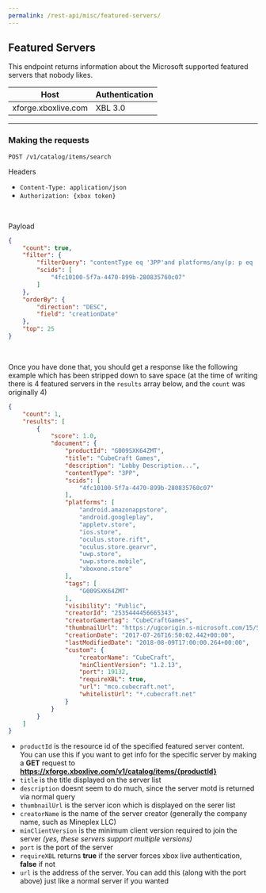 ```yaml
---
permalink: /rest-api/misc/featured-servers/
---
```

## Featured Servers
This endpoint returns information about the Microsoft supported featured servers that nobody likes.

| Host                        | Authentication |
| --------------------------- | -------------- |
| xforge.xboxlive.com         | XBL 3.0        |

---

### Making the requests
```
POST /v1/catalog/items/search
```

Headers  
* `Content-Type: application/json`  
* `Authorization: {xbox token}`  

<br>

Payload
```json
{
    "count": true,
    "filter": {
        "filterQuery": "contentType eq '3PP'and platforms/any(p: p eq 'uwp.store')",
        "scids": [
            "4fc10100-5f7a-4470-899b-280835760c07"
        ]
    },
    "orderBy": {
        "direction": "DESC",
        "field": "creationDate"
    },
    "top": 25
}
```

<br>

Once you have done that, you should get a response like the following example which has been stripped down to save space (at the time of writing there is 4 featured servers in the `results` array below, and the `count` was originally 4)  

```json
{
    "count": 1,
    "results": [
        {
            "score": 1.0,
            "document": {
                "productId": "G009SXK64ZMT",
                "title": "CubeCraft Games",
                "description": "Lobby Description...",
                "contentType": "3PP",
                "scids": [
                    "4fc10100-5f7a-4470-899b-280835760c07"
                ],
                "platforms": [
                    "android.amazonappstore",
                    "android.googleplay",
                    "appletv.store",
                    "ios.store",
                    "oculus.store.rift",
                    "oculus.store.gearvr",
                    "uwp.store",
                    "uwp.store.mobile",
                    "xboxone.store"
                ],
                "tags": [
                    "G009SXK64ZMT"
                ],
                "visibility": "Public",
                "creatorId": "2535444456665343",
                "creatorGamertag": "CubeCraftGames",
                "thumbnailUrl": "https://ugcorigin.s-microsoft.com/15/58896f65-2e94-4ddb-b2bd-2f7aa2cffa5e/580/XboxThumbnail.jpg",
                "creationDate": "2017-07-26T16:50:02.442+00:00",
                "lastModifiedDate": "2018-08-09T17:00:00.264+00:00",
                "custom": {
                    "creatorName": "CubeCraft",
                    "minClientVersion": "1.2.13",
                    "port": 19132,
                    "requireXBL": true,
                    "url": "mco.cubecraft.net",
                    "whitelistUrl": "*.cubecraft.net"
                }
            }
        }
    ]
}
```

* `productId` is the resource id of the specified featured server content. You can use this if you want to get info for the specific server by making a **GET** request to **https://xforge.xboxlive.com/v1/catalog/items/{productId}**  
* `title` is the title displayed on the server list  
* `description` doesnt seem to do much, since the server motd is returned via normal query  
* `thumbnailUrl` is the server icon which is displayed on the serer list  
* `creatorName` is the name of the server creator (generally the company name, such as Mineplex LLC)  
* `minClientVersion` is the minimum client version required to join the server *(yes, these servers support multiple versions)*  
* `port` is the port of the server  
* `requireXBL` returns **true** if the server forces xbox live authentication, **false** if not  
* `url` is the address of the server. You can add this (along with the port above) just like a normal server if you wanted  
